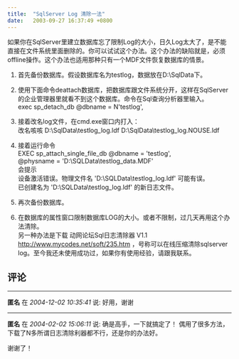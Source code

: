 ```yaml
---
title:  "SqlServer Log 清除一法"
date:   2003-09-27 16:37:49 +0800
---
```


如果你在SqlServer里建立数据库忘了限制Log的大小，日久Log太大了，是不能直接在文件系统里面删除的。你可以试试这个办法。这个办法的缺陷就是，必须offline操作。这个办法也适用那种只有一个MDF文件恢复数据库的情景。  

  1. 首先备份数据库。假设数据库名为testlog，数据放在D:\SqlData下。  

  2. 使用下面命令deattach数据库，把数据库跟文件系统分开，这样在SqlServer的企业管理器里就看不到这个数据库。命令在Sql查询分析器里输入。  
exec sp_detach_db @dbname = N'testlog',   

  3. 接着改名log文件，在cmd.exe窗口内打入：  
改名咳咳 D:\SqlData\testlog_log.ldf D:\SqlData\testlog_log.NOUSE.ldf  

  4. 接着运行命令  
EXEC sp_attach_single_file_db @dbname = 'testlog',   
@physname = 'D:\SQLData\testlog_data.MDF'   
会提示  
设备激活错误。物理文件名 'D:\SQLData\testlog_log.ldf' 可能有误。  
已创建名为 'D:\SQLData\testlog_log.ldf' 的新日志文件。  

  5. 再次备份数据库。  

  6. 在数据库的属性窗口限制数据库LOG的大小。或者不限制，过几天再用这个办法清除。  
另一种办法是下载 动网论坛Sql日志清除器 V1.1 http://www.mycodes.net/soft/235.htm  ，号称可以在线压缩清除sqlserver log。至今我还未使用成功过，如果你有使用经验，请跟我联系。  


## 评论

*****
**匿名** 在 *2004-12-02 10:35:41* 说: 好用，谢谢

*****
**匿名** 在 *2004-02-02 15:06:11* 说: 确是高手，一下就搞定了！
偶用了很多方法，下载了N多所谓日志清除利器都不行，还是你的办法好。

谢谢了！


